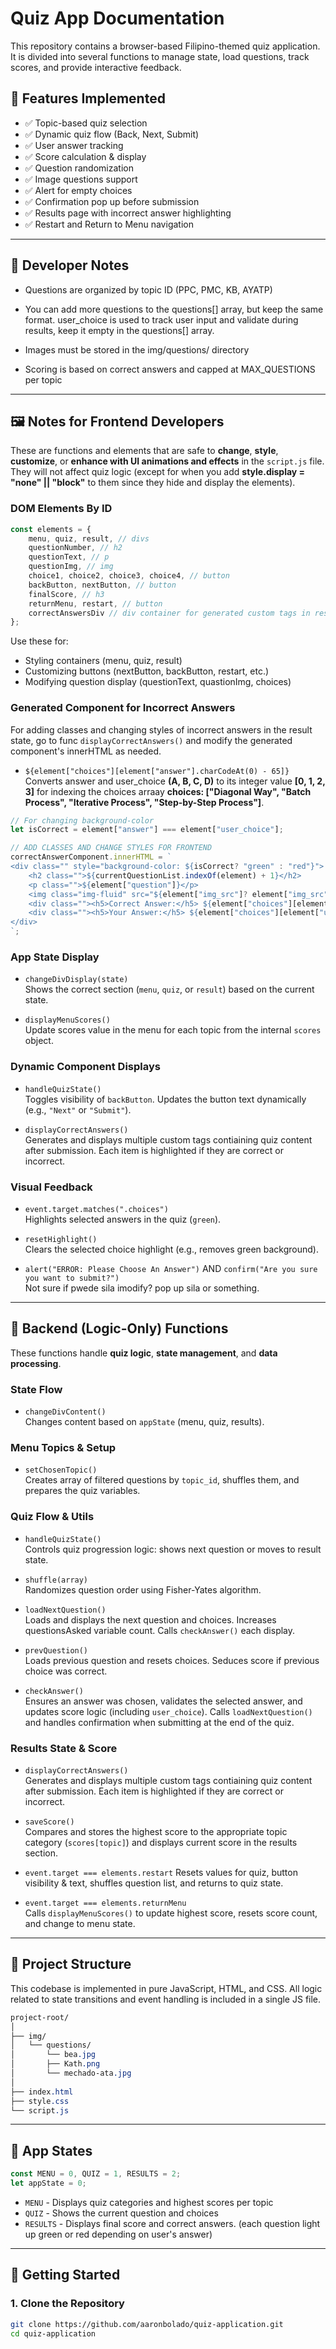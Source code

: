 # Quiz App Documentation

This repository contains a browser-based Filipino-themed quiz application. It is divided into several functions to manage state, load questions, track scores, and provide interactive feedback.

## 🚀 Features Implemented

- ✅ Topic-based quiz selection
- ✅ Dynamic quiz flow (Back, Next, Submit)
- ✅ User answer tracking
- ✅ Score calculation & display
- ✅ Question randomization
- ✅ Image questions support
- ✅ Alert for empty choices
- ✅ Confirmation pop up before submission
- ✅ Results page with incorrect answer highlighting
- ✅ Restart and Return to Menu navigation

---

## 🔧 Developer Notes

- Questions are organized by topic ID (PPC, PMC, KB, AYATP)

- You can add more questions to the questions[] array, but keep the same format. user_choice is used to track user input and validate during results, keep it empty in the questions[] array.

- Images must be stored in the img/questions/ directory

- Scoring is based on correct answers and capped at MAX_QUESTIONS per topic

---

## 🖼️ Notes for Frontend Developers

These are functions and elements that are safe to **change**, **style**, **customize**, or **enhance with UI animations and effects** in the `script.js` file. They will not affect quiz logic (except for when you add **style.display = "none" || "block"** to them since they hide and display the elements). 

### DOM Elements By ID
```js
const elements = {
    menu, quiz, result, // divs
    questionNumber, // h2
    questionText, // p
    questionImg, // img
    choice1, choice2, choice3, choice4, // button
    backButton, nextButton, // button
    finalScore, // h3 
    returnMenu, restart, // button
    correctAnswersDiv // div container for generated custom tags in result
};
```
Use these for:
- Styling containers (menu, quiz, result)
- Customizing buttons (nextButton, backButton, restart, etc.)
- Modifying question display (questionText, quastionImg, choices)

### Generated Component for Incorrect Answers
For adding classes and changing styles of incorrect answers in the result state, go to func `displayCorrectAnswers()` and modify the generated component's innerHTML as needed.

- `${element["choices"][element["answer"].charCodeAt(0) - 65]}`  
  Converts answer and user_choice **(A, B, C, D)** to its integer value **[0, 1, 2, 3]** for indexing the choices arraay **choices: ["Diagonal Way", "Batch Process", "Iterative Process", "Step-by-Step Process"]**.

```js
// For changing background-color
let isCorrect = element["answer"] === element["user_choice"]; 

// ADD CLASSES AND CHANGE STYLES FOR FRONTEND
correctAnswerComponent.innerHTML = `
<div class="" style="background-color: ${isCorrect? "green" : "red"}">
    <h2 class="">${currentQuestionList.indexOf(element) + 1}</h2>
    <p class="">${element["question"]}</p>
    <img class="img-fluid" src="${element["img_src"]? element["img_src"] : "" }" alt="">
    <div class=""><h5>Correct Answer:</h5> ${element["choices"][element["answer"].charCodeAt(0) - 65]}</div>
    <div class=""><h5>Your Answer:</h5> ${element["choices"][element["user_choice"].charCodeAt(0) - 65]}</div>
</div>
`;
```

### App State Display
- `changeDivDisplay(state)`  
  Shows the correct section (`menu`, `quiz`, or `result`) based on the current state.

- `displayMenuScores()`  
  Update scores value in the menu for each topic from the internal `scores` object.

### Dynamic Component Displays
- `handleQuizState()`  
 Toggles visibility of `backButton`. Updates the button text dynamically (e.g., `"Next"` or `"Submit"`).

- `displayCorrectAnswers()`   
  Generates and displays multiple custom tags contiaining quiz content after submission. Each item is highlighted if they are correct or incorrect.
  
### Visual Feedback
- `event.target.matches(".choices")`   
Highlights selected answers in the quiz (`green`).

- `resetHighlight()`  
  Clears the selected choice highlight (e.g., removes green background).

- `alert("ERROR: Please Choose An Answer")` AND `confirm("Are you sure you want to submit?")`   
  Not sure if pwede sila imodify? pop up sila or something.
---

## 🧠 Backend (Logic-Only) Functions

These functions handle **quiz logic**, **state management**, and **data processing**.

### State Flow 
- `changeDivContent()`  
  Changes content based on `appState` (menu, quiz, results).

### Menu Topics & Setup
- `setChosenTopic()`   
  Creates array of filtered questions by `topic_id`, shuffles them, and prepares the quiz variables.
  

### Quiz Flow & Utils
- `handleQuizState()`  
  Controls quiz progression logic: shows next question or moves to result state.

- `shuffle(array)`  
  Randomizes question order using Fisher-Yates algorithm.

- `loadNextQuestion()`  
  Loads and displays the next question and choices. Increases questionsAsked variable count. Calls `checkAnswer()` each display.

- `prevQuestion()`   
  Loads previous question and resets choices. Seduces score if previous choice was correct.

- `checkAnswer()`  
  Ensures an answer was chosen, validates the selected answer, and updates score logic (including `user_choice`). Calls `loadNextQuestion()` and handles confirmation when submitting at the end of the quiz.

### Results State & Score
- `displayCorrectAnswers()`   
  Generates and displays multiple custom tags contiaining quiz content after submission. Each item is highlighted if they are correct or incorrect.

- `saveScore()`  
  Compares and stores the highest score to the appropriate topic category (`scores[topic]`) and displays current score in the results section.

- `event.target === elements.restart`
  Resets values for quiz, button visibility & text, shuffles question list, and returns to quiz state.

- `event.target === elements.returnMenu`   
  Calls `displayMenuScores()` to update highest score, resets score count, and change to menu state.

---
## 📂 Project Structure

This codebase is implemented in pure JavaScript, HTML, and CSS. All logic related to state transitions and event handling is included in a single JS file.

```css
project-root/
│
├── img/
│   └── questions/
│       └── bea.jpg
│       ├── Kath.png
│       └── mechado-ata.jpg
│
├── index.html
├── style.css
└── script.js

```

---
## 🧩 App States

```js
const MENU = 0, QUIZ = 1, RESULTS = 2;
let appState = 0;
```

- `MENU` - Displays quiz categories and highest scores per topic
- `QUIZ` - Shows the current question and choices
- `RESULTS` - Displays final score and correct answers. (each question light up green or red depending on user's answer)

---

## 🚀 Getting Started

### 1. Clone the Repository

```bash
git clone https://github.com/aaronbolado/quiz-application.git
cd quiz-application
```
